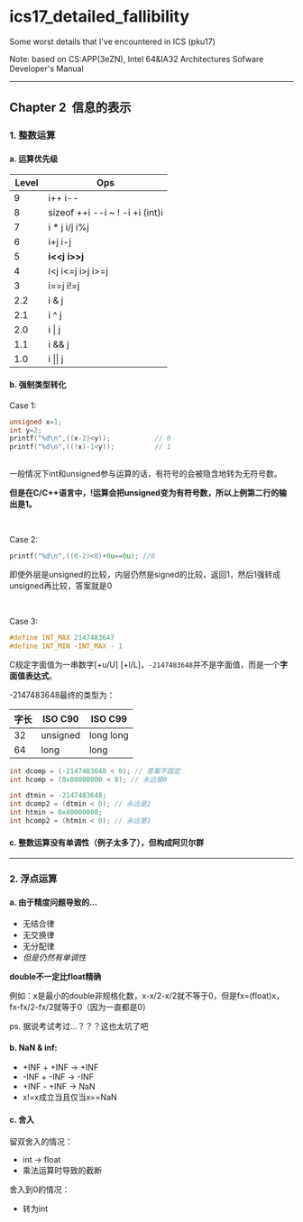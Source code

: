 # ics17_detailed_fallibility
Some worst details that I've encountered in ICS (pku17)

Note: based on CS:APP(3eZN), Intel 64&IA32 Architectures Sofware Developer's Manual

***

## Chapter 2  信息的表示

### 1. 整数运算

#### a. 运算优先级

| Level     |  Ops                                   |
|-----------|----------------------------------------|
| 9         | i++  i--                               |
| 8         | sizeof  ++i  --i  ~  !  -i  +i  (int)i |
| 7         | i * j  i/j  i%j                          |
| 6         | i+j  i-j                               |
| 5         | **i<<j**  **i>>j**                             |
| 4         | i<j  i<=j  i>j  i>=j                   |
| 3         | i==j  i!=j                             |
| 2.2       | i & j                                    |
| 2.1       | i \^ j                                    |
| 2.0       | i \| j                                    |
| 1.1       | i && j                                   |
| 1.0       | i \|\| j                                   |


#### b. 强制类型转化

Case 1: 

```c
unsigned x=1;
int y=2;
printf("%d\n",((x-2)<y));           // 0
printf("%d\n",((!x)-1<y));          // 1
	
```

一般情况下int和unsigned参与运算的话，有符号的会被隐含地转为无符号数。

**但是在C/C++语言中，!运算会把unsigned变为有符号数，所以上例第二行的输出是1。**

<br />

Case 2:

```c
printf("%d\n",((0-2)<0)+0u==0u); //0
```

即使外层是unsigned的比较，内层仍然是signed的比较，返回1，然后1强转成unsigned再比较，答案就是0

<br />

Case 3:

```c
#define INT_MAX 2147483647
#define INT_MIN -INT_MAX - 1
```

C规定字面值为一串数字\[+u/U\] \[+l/L\]，`-2147483648`并不是字面值，而是一个**字面值表达式**。

-2147483648最终的类型为：

| 字长 | ISO C90 | ISO C99 |
|--|--|--|
|32|unsigned|long long|
|64|long|long|

```c
int dcomp = (-2147483648 < 0); // 答案不固定
int hcomp = (0x80000000 < 0); // 永远是0
```

```c
int dtmin = -2147483648; 
int dcomp2 = (dtmin < 0); // 永远是1
int htmin = 0x80000000; 
int hcomp2 = (htmin < 0); // 永远是1
```

#### c. 整数运算没有单调性（例子太多了），但构成阿贝尔群


***


### 2. 浮点运算

#### a. 由于精度问题导致的...

* 无结合律
* 无交换律
* 无分配律
* *但是仍然有单调性*


**double不一定比float精确**

  例如：x是最小的double非规格化数，x-x/2-x/2就不等于0，但是fx=(float)x，fx-fx/2-fx/2就等于0（因为一直都是0）
  
  ps. 据说考试考过...？？？这也太坑了吧


#### b. NaN & inf:

* +INF + +INF -> +INF
* -INF + -INF -> -INF
* +INF - +INF -> NaN
* x!=x成立当且仅当x==NaN


#### c. 舍入

留双舍入的情况：

* int -> float
* 乘法运算时导致的截断


舍入到0的情况：
* 转为int
